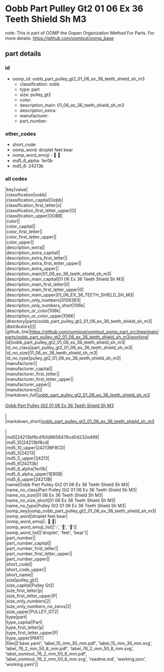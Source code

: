 # Oobb Part Pulley Gt2 01 06 Ex 36 Teeth Shield Sh M3  

note: This is part of OOMP the Oopen Organization Method For Parts. For more details: https://github.com/oomlout/oomp_base

##  part details





### id
* oomp_id: oobb_part_pulley_gt2_01_06_ex_36_teeth_shield_sh_m3
  * classification: oobb
  * type: part
  * size: pulley_gt2
  * color: 
  * description_main: 01_06_ex_36_teeth_shield_sh_m3
  * description_extra: 
  * manufacturer: 
  * part_number: 

### other_codes
* short_code: 
* oomp_word: droplet feet bear
* oomp_word_emoji :droplet: :feet: :bear:
* md5_6_alpha: 1er0b
* md5_6: 24213b

### all codes 
|key|value|  
|classification|oobb|  
|classification_capital|Oobb|  
|classification_first_letter|o|  
|classification_first_letter_upper|O|  
|classification_upper|OOBB|  
|color||  
|color_capital||  
|color_first_letter||  
|color_first_letter_upper||  
|color_upper||  
|description_extra||  
|description_extra_capital||  
|description_extra_first_letter||  
|description_extra_first_letter_upper||  
|description_extra_upper||  
|description_main|01_06_ex_36_teeth_shield_sh_m3|  
|description_main_capital|01 06 Ex 36 Teeth Shield Sh M3|  
|description_main_first_letter|0|  
|description_main_first_letter_upper|0|  
|description_main_upper|01_06_EX_36_TEETH_SHIELD_SH_M3|  
|description_only_numbers|0106363|  
|description_only_numbers_short|106k|  
|description_or_color|106k|  
|description_or_color_upper|106K|  
|directory|parts/oobb_part_pulley_gt2_01_06_ex_36_teeth_shield_sh_m3|  
|distributors|[]|  
|github_link|https://github.com/oomlout/oomlout_oomp_part_src/tree/main/parts/oobb_part_pulley_gt2_01_06_ex_36_teeth_shield_sh_m3/working|  
|id|oobb_part_pulley_gt2_01_06_ex_36_teeth_shield_sh_m3|  
|id_no_class|part_pulley_gt2_01_06_ex_36_teeth_shield_sh_m3|  
|id_no_size|01_06_ex_36_teeth_shield_sh_m3|  
|id_no_type|pulley_gt2_01_06_ex_36_teeth_shield_sh_m3|  
|manufacturer||  
|manufacturer_capital||  
|manufacturer_first_letter||  
|manufacturer_first_letter_upper||  
|manufacturer_upper||  
|manufacturers|[]|  
|markdown_full|[oobb_part_pulley_gt2_01_06_ex_36_teeth_shield_sh_m3](https://github.com/oomlout/oomlout_oomp_part_src/tree/main/parts/oobb_part_pulley_gt2_01_06_ex_36_teeth_shield_sh_m3/working)<br>[](https://github.com/oomlout/oomlout_oomp_part_src/tree/main/parts/oobb_part_pulley_gt2_01_06_ex_36_teeth_shield_sh_m3/working)<br>[Oobb Part Pulley Gt2 01 06 Ex 36 Teeth Shield Sh M3](https://github.com/oomlout/oomlout_oomp_part_src/tree/main/parts/oobb_part_pulley_gt2_01_06_ex_36_teeth_shield_sh_m3/working)<br><br>|  
|markdown_short|[oobb_part_pulley_gt2_01_06_ex_36_teeth_shield_sh_m3](https://github.com/oomlout/oomlout_oomp_part_src/tree/main/parts/oobb_part_pulley_gt2_01_06_ex_36_teeth_shield_sh_m3/working)<br><br>|  
|md5|24213bf8cd1b1d8656476cd0d232e499|  
|md5_10|24213bf8cd|  
|md5_10_upper|24213BF8CD|  
|md5_5|24213|  
|md5_5_upper|24213|  
|md5_6|24213b|  
|md5_6_alpha|1er0b|  
|md5_6_alpha_upper|1ER0B|  
|md5_6_upper|24213B|  
|name|Oobb Part Pulley Gt2 01 06 Ex 36 Teeth Shield Sh M3|  
|name_no_class|Part Pulley Gt2 01 06 Ex 36 Teeth Shield Sh M3|  
|name_no_size|01 06 Ex 36 Teeth Shield Sh M3|  
|name_no_size_short|01 06 Ex 36 Teeth Shield Sh M3|  
|name_no_type|Pulley Gt2 01 06 Ex 36 Teeth Shield Sh M3|  
|oomp_key|oomp_oobb_part_pulley_gt2_01_06_ex_36_teeth_shield_sh_m3|  
|oomp_word|droplet feet bear|  
|oomp_word_emoji|:droplet: :feet: :bear:|  
|oomp_word_emoji_list|[':droplet:', ':feet:', ':bear:']|  
|oomp_word_list|['droplet', 'feet', 'bear']|  
|part_number||  
|part_number_capital||  
|part_number_first_letter||  
|part_number_first_letter_upper||  
|part_number_upper||  
|short_code||  
|short_code_upper||  
|short_name||  
|size|pulley_gt2|  
|size_capital|Pulley Gt2|  
|size_first_letter|p|  
|size_first_letter_upper|P|  
|size_only_numbers|2|  
|size_only_numbers_no_zeros|2|  
|size_upper|PULLEY_GT2|  
|type|part|  
|type_capital|Part|  
|type_first_letter|p|  
|type_first_letter_upper|P|  
|type_upper|PART|  
|files|['base.yaml', 'label_15_mm_30_mm.pdf', 'label_15_mm_30_mm.svg', 'label_76_2_mm_50_8_mm.pdf', 'label_76_2_mm_50_8_mm.svg', 'label_oomlout_76_2_mm_50_8_mm.pdf', 'label_oomlout_76_2_mm_50_8_mm.svg', 'readme.md', 'working.json', 'working.yaml']|  
